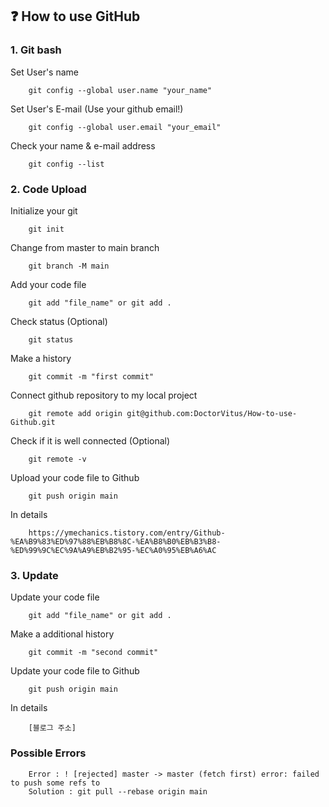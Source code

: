 ## ❓ How to use GitHub
### 1. Git bash
Set User's name
```
    git config --global user.name "your_name"
```
Set User's E-mail (Use your github email!)
```
    git config --global user.email "your_email"
```
Check your name & e-mail address
```
    git config --list
```

### 2. Code Upload
Initialize your git
```
    git init
```
Change from master to main branch
```
    git branch -M main
```
Add your code file
```
    git add "file_name" or git add .
```
Check status (Optional)
```
    git status
```
Make a history
```
    git commit -m "first commit"
```
Connect github repository to my local project
```
    git remote add origin git@github.com:DoctorVitus/How-to-use-Github.git
```
Check if it is well connected (Optional)
```
    git remote -v
```
Upload your code file to Github
```
    git push origin main
```
In details
```
    https://ymechanics.tistory.com/entry/Github-%EA%B9%83%ED%97%88%EB%B8%8C-%EA%B8%B0%EB%B3%B8-%ED%99%9C%EC%9A%A9%EB%B2%95-%EC%A0%95%EB%A6%AC
```
    
### 3. Update
Update your code file
```
    git add "file_name" or git add .
```
Make a additional history
```
    git commit -m "second commit"
```
Update your code file to Github
```
    git push origin main
```
In details
```
    [블로그 주소]
```
 
### Possible Errors
```
    Error : ! [rejected] master -> master (fetch first) error: failed to push some refs to
    Solution : git pull --rebase origin main
```

